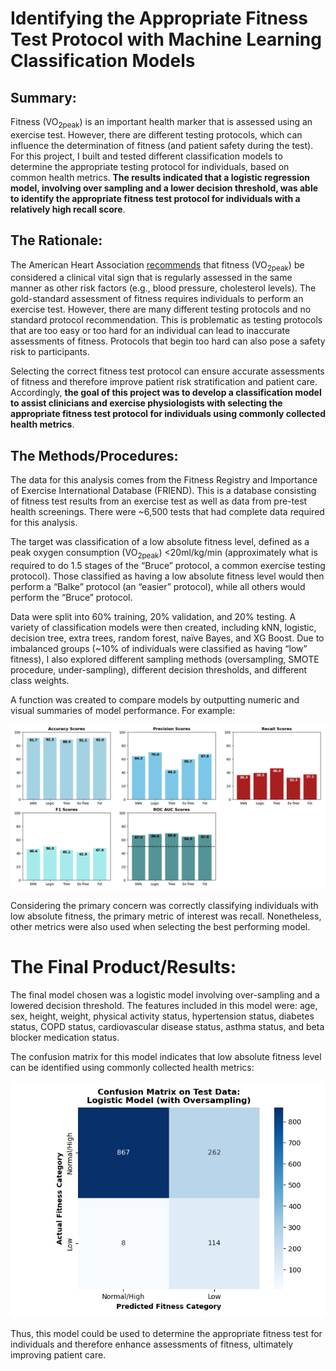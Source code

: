 # Identifying the Appropriate Fitness Test Protocol with Machine Learning Classification Models

## Summary:
Fitness (VO<sub>2peak</sub>) is an important health marker that is assessed using an exercise test. However, there are different testing protocols, which can influence the determination of fitness (and patient safety during the test). For this project, I built and tested different classification models to determine the appropriate testing protocol for individuals, based on common health metrics. **The results indicated that a logistic regression model, involving over sampling and a lower decision threshold, was able to identify the appropriate fitness test protocol for individuals with a relatively high recall score**.


## The Rationale:
The American Heart Association [recommends]( https://pubmed.ncbi.nlm.nih.gov/27881567/) that fitness (VO<sub>2peak</sub>) be considered a clinical vital sign that is regularly assessed in the same manner as other risk factors (e.g., blood pressure, cholesterol levels). The gold-standard assessment of fitness requires individuals to perform an exercise test. However, there are many different testing protocols and no standard protocol recommendation. This is problematic as testing protocols that are too easy or too hard for an individual can lead to inaccurate assessments of fitness. Protocols that begin too hard can also pose a safety risk to participants.

Selecting the correct fitness test protocol can ensure accurate assessments of fitness and therefore improve patient risk stratification and patient care. Accordingly, **the goal of this project was to develop a classification model to assist clinicians and exercise physiologists with selecting the appropriate fitness test protocol for individuals using commonly collected health metrics**.


## The Methods/Procedures:
The data for this analysis comes from the Fitness Registry and Importance of Exercise International Database (FRIEND). This is a database consisting of fitness test results from an exercise test as well as data from pre-test health screenings. There were ~6,500 tests that had complete data required for this analysis.

The target was classification of a low absolute fitness level, defined as a peak oxygen consumption (VO<sub>2peak</sub>) <20ml/kg/min (approximately what is required to do 1.5 stages of the “Bruce” protocol, a common exercise testing protocol). Those classified as having a low absolute fitness level would then perform a “Balke” protocol (an “easier” protocol), while all others would perform the “Bruce” protocol.

Data were split into 60% training, 20% validation, and 20% testing. A variety of classification models were then created, including kNN, logistic, decision tree, extra trees, random forest, naïve Bayes, and XG Boost. Due to imbalanced groups (~10% of individuals were classified as having “low” fitness), I also explored different sampling methods (oversampling, SMOTE procedure, under-sampling), different decision thresholds, and different class weights.

A function was created to compare models by outputting numeric and visual summaries of model performance. For example:

![model_performance_function](images/model_performance_function.png)

Considering the primary concern was correctly classifying individuals with low absolute fitness, the primary metric of interest was recall. Nonetheless, other metrics were also used when selecting the best performing model.


# The Final Product/Results:
The final model chosen was a logistic model involving over-sampling and a lowered decision threshold. The features included in this model were: age, sex, height, weight, physical activity status, hypertension status, diabetes status, COPD status, cardiovascular disease status, asthma status, and beta blocker medication status. 

The confusion matrix for this model indicates that low absolute fitness level can be identified using commonly collected health metrics:

![confusion_matrix](images/model_confusion.jpg)

Thus, this model could be used to determine the appropriate fitness test for individuals and therefore enhance assessments of fitness, ultimately improving patient care.
